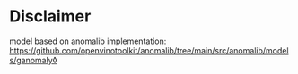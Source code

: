 # Disclaimer
model based on anomalib implementation:  https://github.com/openvinotoolkit/anomalib/tree/main/src/anomalib/models/ganomaly◊